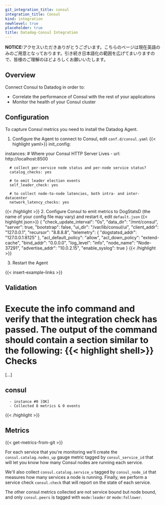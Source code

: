 ```yaml
---
git_integration_title: consul
integration_title: Consul
kind: integration
newhlevel: true
placeholder: true
title: Datadog-Consul Integration
---
```


<div class='alert alert-info'><strong>NOTICE:</strong>アクセスいただきありがとうございます。こちらのページは現在英語のみのご用意となっております。引き続き日本語化の範囲を広げてまいりますので、皆様のご理解のほどよろしくお願いいたします。</div>

## Overview

Connect Consul to Datadog in order to:

* Correlate the performance of Consul with the rest of your applications
* Monitor the health of your Consul cluster

## Configuration 

To capture Consul metrics you need to install the Datadog Agent.

1. Configure the Agent to connect to Consul, edit `conf.d/consul.yaml`
{{< highlight yaml>}}
init_config:

instances:
    # Where your Consul HTTP Server Lives
    - url: http://localhost:8500

      # collect per-service node status and per-node service status?
      catalog_checks: yes

      # to emit leader election events
      self_leader_check: yes

      # to collect node-to-node latencies, both intra- and inter-datacenter
      network_latency_checks: yes
          
{{< /highlight >}}
2. Configure Consul to emit metrics to DogStatsD (the name of your config file may vary) and restart it, edit `default.json`
{{< highlight json>}}
{
  "check_update_interval": "0s",
  "data_dir": "/mnt/consul",
  "server": true,
  "bootstrap": false,
  "ui_dir": "/var/lib/consul/ui",
  "client_addr": "127.0.0.1",
  "recursor": "8.8.8.8",
  "telemetry": {
      "dogstatsd_addr": "127.0.0.1:8125"
  },
  "acl_default_policy": "allow",
  "acl_down_policy": "extend-cache",
  "bind_addr": "0.0.0.0",
  "log_level": "info",
  "node_name": "Node-37291",
  "advertise_addr": "10.0.2.15",
  "enable_syslog": true
}
{{< /highlight >}}

        
3. Restart the Agent

{{< insert-example-links >}}

## Validation

Execute the info command and verify that the integration check has passed. The output of the command should contain a section similar to the following:
{{< highlight shell>}}
Checks
======

  [...]

  consul
  ------
      - instance #0 [OK]
      - Collected 8 metrics & 0 events
{{< /highlight >}}

## Metrics

{{< get-metrics-from-git >}}

For each service that you're monitoring we'll create the `consul.catalog.nodes_up` gauge metric tagged by `consul_service_id` that will let you know how many Consul nodes are running each service. 

We'll also collect `consul.catalog.service_u` tagged by `consul_node_id` that measures how many services a node is running.
Finally, we perform a service check `consul.check` that will report on the state of each service.

The other consul metrics collected are not service bound but node bound, and only `consul.peers` is tagged with `mode:leader` or `mode:follower`.